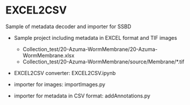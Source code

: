 # EXCEL2CSV

Sample of metadata decoder and importer for SSBD

* Sample project including metadata in EXCEL format and TIF images
  * Collection_test/20-Azuma-WormMembrane/20-Azuma-WormMembrane.xlsx
  * Collection_test/20-Azuma-WormMembrane/source/Membrane/*.tif

* EXCEL2CSV converter: EXCEL2CSV.ipynb
* importer for images: importImages.py
* importer for metadata in CSV format: addAnnotations.py

